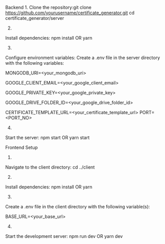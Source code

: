 Backend 
1.
Clone the repository:git clone https://github.com/yourusername/certificate_generator.git
  cd certificate_generator/server

2.
Install dependencies: npm install OR yarn

3.
Configure environment variables: Create a .env file in the server directory with the following variables:

MONGODB_URI=<your_mongodb_uri>

GOOGLE_CLIENT_EMAIL=<your_google_client_email>

GOOGLE_PRIVATE_KEY=<your_google_private_key>

GOOGLE_DRIVE_FOLDER_ID=<your_google_drive_folder_id>

CERTIFICATE_TEMPLATE_URL=<your_certificate_template_url>
PORT=<PORT_NO>

4.
Start the server: npm start OR yarn start

Frontend Setup


1.
Navigate to the client directory: cd ../client

2.
Install dependencies: npm install OR yarn

3.
Create a .env file in the client directory with the following variable(s):

BASE_URL=<your_base_url>

4.
Start the development server: npm run dev OR yarn dev
